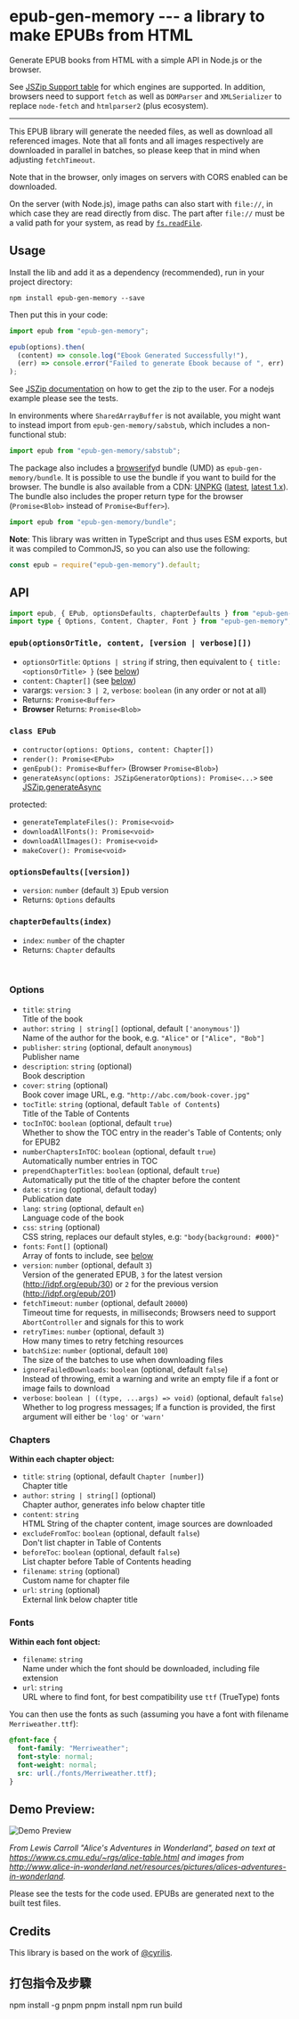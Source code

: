 # epub-gen-memory --- a library to make EPUBs from HTML

Generate EPUB books from HTML with a simple API in Node.js or the browser.

See [JSZip Support table](https://stuk.github.io/jszip/) for which engines are supported. In addition, browsers need to support `fetch` as well as `DOMParser` and `XMLSerializer` to replace `node-fetch` and `htmlparser2` (plus ecosystem).

---

This EPUB library will generate the needed files, as well as download all referenced images. Note that all fonts and all images respectively are downloaded in parallel in batches, so please keep that in mind when adjusting `fetchTimeout`.

Note that in the browser, only images on servers with CORS enabled can be downloaded.

On the server (with Node.js), image paths can also start with `file://`, in which case they are read directly from disc. The part after `file://` must be a valid path for your system, as read by [`fs.readFile`](https://nodejs.org/api/fs.html#fs_file_url_paths).

## Usage

Install the lib and add it as a dependency (recommended), run in your project directory:

```shell
npm install epub-gen-memory --save
```

Then put this in your code:

```js
import epub from "epub-gen-memory";

epub(options).then(
  (content) => console.log("Ebook Generated Successfully!"),
  (err) => console.error("Failed to generate Ebook because of ", err)
);
```

See [JSZip documentation](https://github.com/Stuk/jszip/blob/master/documentation/howto/write_zip.md) on how to get the zip to the user. For a nodejs example please see the tests.

In environments where `SharedArrayBuffer` is not available, you might want to instead import from `epub-gen-memory/sabstub`, which includes a non-functional stub:

```js
import epub from "epub-gen-memory/sabstub";
```

The package also includes a [browserify](https://www.npmjs.com/package/browserify)d bundle (UMD) as `epub-gen-memory/bundle`. It is possible to use the bundle if you want to build for the browser. The bundle is also available from a CDN: [UNPKG](https://unpkg.com/epub-gen-memory) ([latest](https://unpkg.com/epub-gen-memory), [latest 1.x](https://unpkg.com/epub-gen-memory@^1.0.0)). The bundle also includes the proper return type for the browser (`Promise<Blob>` instead of `Promise<Buffer>`).

```js
import epub from "epub-gen-memory/bundle";
```

**Note**: This library was written in TypeScript and thus uses ESM exports, but it was compiled to CommonJS, so you can also use the following:

```js
const epub = require("epub-gen-memory").default;
```

## API

```ts
import epub, { EPub, optionsDefaults, chapterDefaults } from "epub-gen-memory";
import type { Options, Content, Chapter, Font } from "epub-gen-memory";
```

### `epub(optionsOrTitle, content, [version | verbose][])`

- `optionsOrTitle`: `Options | string` if string, then equivalent to `{ title: <optionsOrTitle> }` (see [below](#options))
- `content`: `Chapter[]` (see [below](#chapters))
- varargs: `version`: `3 | 2`, `verbose`: `boolean` (in any order or not at all)
- Returns: `Promise<Buffer>`
- **Browser** Returns: `Promise<Blob>`

### `class EPub`

- `contructor(options: Options, content: Chapter[])`
- `render(): Promise<EPub>`
- `genEpub(): Promise<Buffer>` (Browser `Promise<Blob>`)
- `generateAsync(options: JSZipGeneratorOptions): Promise<...>` see [JSZip.generateAsync](https://stuk.github.io/jszip/documentation/api_jszip/generate_async.html)

protected:

- `generateTemplateFiles(): Promise<void>`
- `downloadAllFonts(): Promise<void>`
- `downloadAllImages(): Promise<void>`
- `makeCover(): Promise<void>`

### `optionsDefaults([version])`

- `version`: `number` (default `3`) Epub version
- Returns: `Options` defaults

### `chapterDefaults(index)`

- `index`: `number` of the chapter
- Returns: `Chapter` defaults

&nbsp;

### Options

- `title`: `string`  
   Title of the book
- `author`: `string | string[]` (optional, default `['anonymous']`)  
   Name of the author for the book, e.g. `"Alice"` or `["Alice", "Bob"]`
- `publisher`: `string` (optional, default `anonymous`)  
   Publisher name
- `description`: `string` (optional)  
   Book description
- `cover`: `string` (optional)  
   Book cover image URL, e.g. `"http://abc.com/book-cover.jpg"`
- `tocTitle`: `string` (optional, default `Table of Contents`)  
   Title of the Table of Contents
- `tocInTOC`: `boolean` (optional, default `true`)  
   Whether to show the TOC entry in the reader's Table of Contents; only for EPUB2
- `numberChaptersInTOC`: `boolean` (optional, default `true`)  
   Automatically number entries in TOC
- `prependChapterTitles`: `boolean` (optional, default `true`)  
   Automatically put the title of the chapter before the content
- `date`: `string` (optional, default today)  
   Publication date
- `lang`: `string` (optional, default `en`)  
   Language code of the book
- `css`: `string` (optional)  
   CSS string, replaces our default styles, e.g: `"body{background: #000}"`
- `fonts`: `Font[]` (optional)  
   Array of fonts to include, see [below](#fonts)
- `version`: `number` (optional, default `3`)  
   Version of the generated EPUB, `3` for the latest version (http://idpf.org/epub/30) or `2` for the previous version (http://idpf.org/epub/201)
- `fetchTimeout`: `number` (optional, default `20000`)  
   Timeout time for requests, in milliseconds; Browsers need to support `AbortController` and signals for this to work
- `retryTimes`: `number` (optional, default `3`)  
   How many times to retry fetching resources
- `batchSize`: `number` (optional, default `100`)  
   The size of the batches to use when downloading files
- `ignoreFailedDownloads`: `boolean` (optional, default `false`)  
   Instead of throwing, emit a warning and write an empty file if a font or image fails to download
- `verbose`: `boolean | ((type, ...args) => void)` (optional, default `false`)  
   Whether to log progress messages; If a function is provided, the first argument will either be `'log'` or `'warn'`

### Chapters

**Within each chapter object:**

- `title`: `string` (optional, default `Chapter [number]`)  
   Chapter title
- `author`: `string | string[]` (optional)  
   Chapter author, generates info below chapter title
- `content`: `string`  
   HTML String of the chapter content, image sources are downloaded
- `excludeFromToc`: `boolean` (optional, default `false`)  
   Don't list chapter in Table of Contents
- `beforeToc`: `boolean` (optional, default `false`)  
   List chapter before Table of Contents heading
- `filename`: `string` (optional)  
   Custom name for chapter file
- `url`: `string` (optional)  
   External link below chapter title

### Fonts

**Within each font object:**

- `filename`: `string`  
   Name under which the font should be downloaded, including file extension
- `url`: `string`  
   URL where to find font, for best compatibility use `ttf` (TrueType) fonts

You can then use the fonts as such (assuming you have a font with filename `Merriweather.ttf`):

```css
@font-face {
  font-family: "Merriweather";
  font-style: normal;
  font-weight: normal;
  src: url(./fonts/Merriweather.ttf);
}
```

## Demo Preview:

![Demo Preview](demo_preview.png?raw=true)

_From Lewis Carroll "Alice's Adventures in Wonderland", based on text at https://www.cs.cmu.edu/~rgs/alice-table.html and images from http://www.alice-in-wonderland.net/resources/pictures/alices-adventures-in-wonderland._

Please see the tests for the code used. EPUBs are generated next to the built test files.

## Credits

This library is based on the work of [@cyrilis](https://github.com/cyrilis).

## 打包指令及步驟

npm install -g pnpm
pnpm install
npm run build
